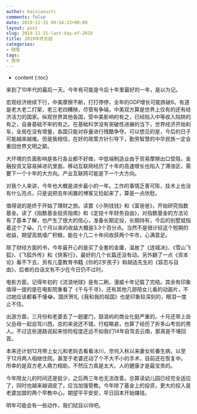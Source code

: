 ```yaml
---
author: baixiaoustc
comments: false
date: 2019-12-31 09:54:23+00:00
layout: post
slug: 2019-12-31-last-day-of-2019
title: 2019年终总结
categories:
- 随笔
tags:
- 跨年 
---
```


* content 
{:toc}

来到了10年代的最后一天。今年有可能是今后十年里最好的一年，是以为记。

宏观经济继续下行，中美摩擦不断，打打停停，全年的GDP增长可能跌破6。有道是老大老二打架，老三老四糟殃，尽管有争端，中美双方算是世界上仅有的还有经济活力的国家。纵观世界其他各国，受中美影响的有之，已经陷入中等收入陷阱的有之，自身基础不牢的有之。在基础科学没有突破性进展的当下，世界经济开始刹车，全局在没有增量，各国只能对存量进行残酷争夺。可以想见的是，今后的日子可能越来越难。但是我相信，在好的政策方针引导下，勤劳智慧的中华民族一定会重回世界文明之颠。

大环境的负面影响是各行各业都不好做，中低端制造业由于贸易摩擦出口受阻，金融投资又容易掉进坑里面。移动互联网经历了十年的高速增长也陷入了滞涨区，需要下一个十年的大方向。产业互联网可能是下一个大方向。

对我个人来讲，今年也大概是进步最小的一年。工作的事情乏善可陈，技术上也没有什么亮点，只是说把去年闲置的博客又捡起来了，算是一点欣慰。

值得说的是终于开始了理财之旅。读罢《小狗钱钱》和《富爸爸》，开始研究指数基金。读了《指数基金投资指南》和《定投十年财务自由》，对指数基金的方法论有了基本了解，也产生了很大的信心，准备长期定投，长期持有，今后的别墅就指着这个了😀。几个月以来的收益大概是3.3个百分点。当然不是很计较这个短期的收益，期望高筑墙广积粮，能在十几二十年间收获两个牛市，心满意足。

除了财经方面的书，今年最开心的是买了全套的金庸，温故了《连城决》、《雪山飞狐》、《飞狐外传》和《侠客行》，最好的几个长篇还没有动。另外翻了一点《资本论》看不下去，另有儿童教育书籍《你的2岁孩子》和胡适先生的《容忍与自由》，后者的白话文有不少在今日仍不过时。

电影方面，记得年初的《流浪地球》是有二刷，漫威十年记载了完结。其余有印象值得一提的是在电影院重看了《千与千寻》，还有其他几部陪女儿看的动画片，不过她应该都看不懂😂。国庆贺礼《我和我的祖国》也是印象较深刻的，眼泪一度止不住。

出游方面，三月份和老婆去了一趟厦门，鼓浪屿的商业化挺严重的。十月还带上岳父岳母一起自驾川西，总的来说还不错，行程略紧，也算了经历了折多山考验的男人。不过这些道路说起来惊险程度还远不如我们14年自驾去云南，那真是不堪回首。

本来还计划12月带上女儿和老妈去看看冰川，奈何入秋以来妻女轮番生病，以至于12月两人相继住院。甚至于老婆还动了个不大不小的手术，目前还在恢复中。所幸的是双方老人鼎力相助，不然压力真是太大。人的健康才是最宝贵的。

今年陪女儿的时间还是挺少，之后两三年也无法改善。总算读幼儿园已经完全适应了，同时也越来越调皮了，应当加强管教。今年除了基金上的投资，更大的投入是老婆加盟的两个早教中心。期望平平安安，早日回本开始赚钱。

明年可能会有一些动作，我们拭目以待吧。